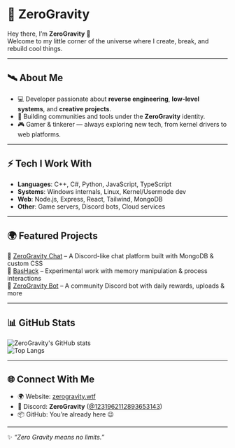 # 🌌 ZeroGravity

Hey there, I’m **ZeroGravity** 👋  
Welcome to my little corner of the universe where I create, break, and rebuild cool things.  

---

## 🛰️ About Me
- 💻 Developer passionate about **reverse engineering**, **low-level systems**, and **creative projects**.  
- 🚀 Building communities and tools under the **ZeroGravity** identity.  
- 🎮 Gamer & tinkerer — always exploring new tech, from kernel drivers to web platforms.  

---

## ⚡ Tech I Work With
- **Languages**: C++, C#, Python, JavaScript, TypeScript  
- **Systems**: Windows internals, Linux, Kernel/Usermode dev  
- **Web**: Node.js, Express, React, Tailwind, MongoDB  
- **Other**: Game servers, Discord bots, Cloud services  

---

## 🌍 Featured Projects
🔹 [ZeroGravity Chat](#) – A Discord-like chat platform built with MongoDB & custom CSS  
🔹 [BasHack](#) – Experimental work with memory manipulation & process interactions  
🔹 [ZeroGravity Bot](#) – A community Discord bot with daily rewards, uploads & more  

---

## 📊 GitHub Stats
![ZeroGravity's GitHub stats](https://github-readme-stats.vercel.app/api?username=ZeroGravity&show_icons=true&theme=tokyonight)  
![Top Langs](https://github-readme-stats.vercel.app/api/top-langs/?username=ZeroGravity&layout=compact&theme=tokyonight)

---

## 🌐 Connect With Me
- 🌍 Website: [zerogravity.wtf](https://zerogravity.wtf)  
- 💬 Discord: **ZeroGravity** ([@1231962112893653143](https://discord.com/users/1231962112893653143))  
- 📦 GitHub: You’re already here 😉  

---

✨ *“Zero Gravity means no limits.”*

